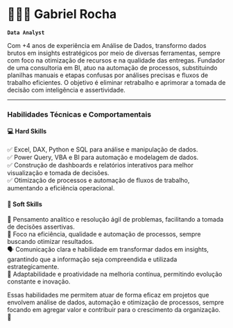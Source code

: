 # 🧑🏻‍💻 Gabriel Rocha

**`Data Analyst`**

Com +4 anos de experiência em Análise de Dados, transformo dados brutos em insights estratégicos por meio de diversas ferramentas, sempre com foco na otimização de recursos e na qualidade das entregas.
Fundador de uma consultoria em BI, atuo na automação de processos, substituindo planilhas manuais e etapas confusas por análises precisas e fluxos de trabalho eficientes.
O objetivo é eliminar retrabalho e aprimorar a tomada de decisão com inteligência e assertividade.

---
### Habilidades Técnicas e Comportamentais

#### 💻 Hard Skills
✅ Excel, DAX, Python e SQL para análise e manipulação de dados.
<br/>
✅ Power Query, VBA e BI para automação e modelagem de dados.
<br/>
✅ Construção de dashboards e relatórios interativos para melhor visualização e tomada de decisões.
<br/>
✅ Otimização de processos e automação de fluxos de trabalho, aumentando a eficiência operacional.
<br/>

#### 🧠 Soft Skills
🚀 Pensamento analítico e resolução ágil de problemas, facilitando a tomada de decisões assertivas.
<br/>
🎯 Foco na eficiência, qualidade e automação de processos, sempre buscando otimizar resultados.
<br/>
🗣️ Comunicação clara e habilidade em transformar dados em insights, garantindo que a informação seja compreendida e utilizada estrategicamente.
<br/>
🔄 Adaptabilidade e proatividade na melhoria contínua, permitindo evolução constante e inovação.
<br/>

Essas habilidades me permitem atuar de forma eficaz em projetos que envolvem análise de dados, automação e otimização de processos, sempre focando em agregar valor e contribuir para o crescimento da organização. 🚀
